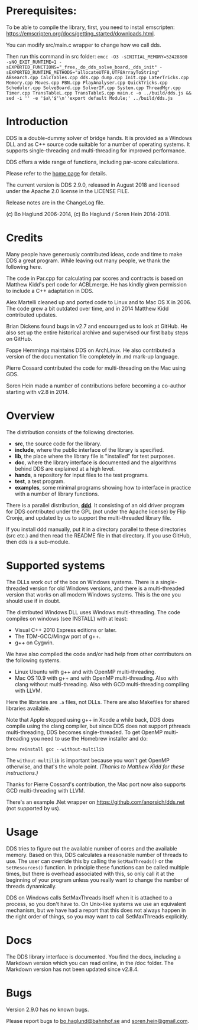 # Prerequisites:

To be able to compile the library, first, you need to install emscripten: https://emscripten.org/docs/getting_started/downloads.html.

You can modify src/main.c wrapper to change how we call dds.

Then run this command in src folder:
`emcc -O3 -sINITIAL_MEMORY=52428800 -sNO_EXIT_RUNTIME=1 -sEXPORTED_FUNCTIONS="_free,_do_dds_solve_board,_dds_init" -sEXPORTED_RUNTIME_METHODS="allocateUTF8,UTF8ArrayToString" ABsearch.cpp CalcTables.cpp dds.cpp dump.cpp Init.cpp LaterTricks.cpp Memory.cpp Moves.cpp PBN.cpp PlayAnalyser.cpp QuickTricks.cpp Scheduler.cpp SolveBoard.cpp SolverIF.cpp System.cpp ThreadMgr.cpp Timer.cpp TransTableL.cpp TransTableS.cpp main.c -o ../build/dds.js && sed -i '' -e '$a\'$'\n''export default Module;' ../build/dds.js`

# Introduction

DDS is a double-dummy solver of bridge hands. It is provided as a Windows DLL and as C++ source code suitable for a number of operating systems. It supports single-threading and multi-threading for improved performance.

DDS offers a wide range of functions, including par-score calculations.

Please refer to the [home page](http://privat.bahnhof.se/wb758135) for details.

The current version is DDS 2.9.0, released in August 2018 and licensed under the Apache 2.0 license in the LICENSE FILE.

Release notes are in the ChangeLog file.

(c) Bo Haglund 2006-2014, (c) Bo Haglund / Soren Hein 2014-2018.

# Credits

Many people have generously contributed ideas, code and time to make DDS a great program. While leaving out many people, we thank the following here.

The code in Par.cpp for calculating par scores and contracts is based on Matthew Kidd's perl code for ACBLmerge. He has kindly given permission to include a C++ adaptation in DDS.

Alex Martelli cleaned up and ported code to Linux and to Mac OS X in 2006. The code grew a bit outdated over time, and in 2014 Matthew Kidd contributed updates.

Brian Dickens found bugs in v2.7 and encouraged us to look at GitHub. He also set up the entire historical archive and supervised our first baby steps on GitHub.

Foppe Hemminga maintains DDS on ArchLinux. He also contributed a version of the documentation file completely in .md mark-up language.

Pierre Cossard contributed the code for multi-threading on the Mac using GDS.

Soren Hein made a number of contributions before becoming a co-author starting with v2.8 in 2014.

# Overview

The distribution consists of the following directories.

- **src**, the source code for the library.
- **include**, where the public interface of the library is specified.
- **lib**, the place where the library file is "installed" for test purposes.
- **doc**, where the library interface is documented and the algorithms behind DDS are explained at a high level.
- **hands**, a repository for input files to the test programs.
- **test**, a test program.
- **examples**, some minimal programs showing how to interface in practice with a number of library functions.

There is a parallel distribution, [**ddd**](https://github.com/dds-bridge/ddd). It consisting of an old driver program for DDS contributed under the GPL (not under the Apache license) by Flip Cronje, and updated by us to support the multi-threaded library file.

If you install ddd manually, put it in a directory parallel to these directories (src etc.) and then read the README file in that directory. If you use GitHub, then dds is a sub-module.

# Supported systems

The DLLs work out of the box on Windows systems. There is a single-threaded version for old Windows versions, and there is a multi-threaded version that works on all modern Windows systems. This is the one you should use if in doubt.

The distributed Windows DLL uses Windows multi-threading. The code compiles on windows (see INSTALL) with at least:

- Visual C++ 2010 Express editions or later.
- The TDM-GCC/Mingw port of g++.
- g++ on Cygwin.

We have also compiled the code and/or had help from other contributors on the following systems.

- Linux Ubuntu with g++ and with OpenMP multi-threading.
- Mac OS 10.9 with g++ and with OpenMP multi-threading. Also with clang without multi-threading. Also with GCD multi-threading compiling with LLVM.

Here the libraries are `.a` files, not DLLs. There are also Makefiles for shared libraries available.

Note that Apple stopped using g++ in Xcode a while back, DDS does compile using the clang compiler, but since DDS does not support pthreads multi-threading, DDS becomes single-threaded. To get OpenMP multi-threading you need to use the Homebrew installer and do:

    brew reinstall gcc --without-multilib

The `without-multilib` is important because you won't get OpenMP otherwise, and that's the whole point. _(Thanks to Matthew Kidd for these instructions.)_

Thanks for Pierre Cossard's contribution, the Mac port now also supports GCD multi-threading with LLVM.

There's an example .Net wrapper on https://github.com/anorsich/dds.net (not supported by us).

# Usage

DDS tries to figure out the available number of cores and the available memory. Based on this, DDS calculates a reasonable number of threads to use. The user can override this by calling the `SetMaxThreads()` or the `SetResources()` function. In principle these functions can be called multiple times, but there is overhead associated with this, so only call it at the beginning of your program unless you really want to change the number of threads dynamically.

DDS on Windows calls SetMaxThreads itself when it is attached to a process, so you don't have to. On Unix-like systems we use an equivalent mechanism, but we have had a report that this does not always happen in the right order of things, so you may want to call SetMaxThreads explicitly.

# Docs

The DDS library interface is documented. You find the docs, including a Markdown version which you can read online, in the /doc folder. The Markdown version has not been updated since v2.8.4.

# Bugs

Version 2.9.0 has no known bugs.

Please report bugs to bo.haglund@bahnhof.se and soren.hein@gmail.com.
